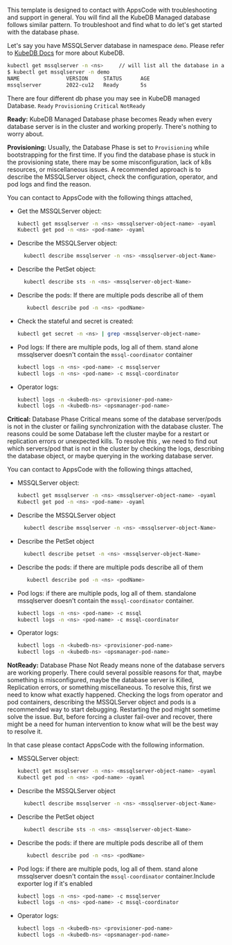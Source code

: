 This template is designed to contact with AppsCode with troubleshooting and support in general. You will find all the KubeDB Managed database follows similar pattern. To troubleshoot and find what to do let's get started with the database phase.

Let's say you have MSSQLServer database in namespace `demo`. Please refer to [KubeDB Docs](https://kubedb.com/docs/latest/guides/mssqlserver/) for more about KubeDB.
```bash
kubectl get mssqlserver -n <ns>     // will list all the database in a namesapce  
$ kubectl get mssqlserver -n demo
NAME               VERSION     STATUS      AGE
mssqlserver        2022-cu12   Ready       5s
```
There are four different db phase you may see in KubeDB managed Database.
``Ready`` ``Provisioning`` ``Critical`` ``NotReady``

**Ready:** KubeDB Managed Database phase becomes Ready when every database server is in the cluster and working properly. There's nothing to worry about.

**Provisioning:** Usually, the Database Phase is set to `Provisioning` while bootstrapping for the first time. If you find the database phase is stuck in the provisioning state,
there may be some misconfiguration, lack of k8s resources, or miscellaneous issues.
A recommended approach is to describe the MSSQLServer object, check the configuration, operator, and pod logs and find the reason.

You can contact to AppsCode with the following things attached,
- Get the MSSQLServer object:
    ```bash
    kubectl get mssqlserver -n <ns> <mssqlserver-object-name> -oyaml
    Kubectl get pod -n <ns> <pod-name> -oyaml 
    ```
- Describe the MSSQLServer object:
    ```bash
      kubectl describe mssqlserver -n <ns> <mssqlserver-object-Name> 
    ```
- Describe the PetSet object:
    ```bash
      kubectl describe sts -n <ns> <mssqlserver-object-Name>
    ```
- Describe the pods: If there are multiple pods describe all of them
    ```bash
       kubectl describe pod -n <ns> <podName> 
    ```
- Check the stateful and secret is created:
    ```bash
    kubectl get secret -n <ns> | grep <mssqlserver-object-name>
    ```
- Pod logs: If there are multiple pods, log all of them. stand alone mssqlserver doesn't contain the `mssql-coordinator` container
    ```bash
    kubectl logs -n <ns> <pod-name> -c mssqlserver
    kubectl logs -n <ns> <pod-name> -c mssql-coordinator  
    ```
- Operator logs:
    ```bash
    kubectl logs -n <kubedb-ns> <provisioner-pod-name>
    kubectl logs -n <kubedb-ns> <opsmanager-pod-name>
    ```

**Critical:** Database Phase Critical means some of the database server/pods is not in the cluster or failing synchronization with the database cluster.
The reasons could be some Database left the cluster maybe for a restart or replication errors or unexpected kills.
To resolve this , we need to  find out which servers/pod that is not in the cluster by checking the logs, describing the database object, or maybe querying in the working database server.

You can contact to AppsCode with the following things attached,

- MSSQLServer object:
    ```bash
    kubectl get mssqlserver -n <ns> <mssqlserver-object-name> -oyaml
    Kubectl get pod -n <ns> <pod-name> -oyaml 
    ```
- Describe the MSSQLServer object
    ```bash
      kubectl describe mssqlserver -n <ns> <mssqlserver-object-Name> 
    ```
- Describe the PetSet object
    ```bash
      kubectl describe petset -n <ns> <mssqlserver-object-Name>
    ```
- Describe the pods: if there are multiple pods describe all of them
    ```bash
       kubectl describe pod -n <ns> <podName> 
    ```
- Pod logs:  if there are multiple pods, log all of them. standalone mssqlserver doesn't contain the `mssql-coordinator` container.
    ```bash
    kubectl logs -n <ns> <pod-name> -c mssql
    kubectl logs -n <ns> <pod-name> -c mssql-coordinator  
    ```
- Operator logs:
    ```bash
    kubectl logs -n <kubedb-ns> <provisioner-pod-name>
    kubectl logs -n <kubedb-ns> <opsmanager-pod-name>
    ```

**NotReady:** Database Phase Not Ready means none of the database servers are working properly. There could several possible reasons for that, maybe something is misconfigured,
maybe the database server is Killed, Replication errors, or something miscellaneous.
To resolve this, first we need to know what exactly happened. Checking the logs from operator and pod containers, describing the MSSQLServer object and pods is a recommended way to start debugging. Restarting the pod might sometime solve the issue. But, before forcing a cluster fail-over and recover,
there might be a need for human intervention to know what will be the best way to resolve it.

In that case please contact AppsCode with the following information.

- MSSQLServer object:
    ```bash
    kubectl get mssqlserver -n <ns> <mssqlserver-object-name> -oyaml
    Kubectl get pod -n <ns> <pod-name> -oyaml 
    ```
- Describe the MSSQLServer object
    ```bash
      kubectl describe mssqlserver -n <ns> <mssqlserver-object-Name> 
    ```
- Describe the PetSet object
    ```bash
      kubectl describe sts -n <ns> <mssqlserver-object-Name>
    ```
- Describe the pods: if there are multiple pods describe all of them
    ```bash
       kubectl describe pod -n <ns> <podName> 
    ```
- Pod logs:  if there are multiple pods, log all of them. stand alone mssqlserver doesn't contain the `mssql-coordinator` container.Include exporter log if it's enabled
    ```bash
    kubectl logs -n <ns> <pod-name> -c mssqlserver
    kubectl logs -n <ns> <pod-name> -c mssql-coordinator
    ```
- Operator logs:
    ```bash
    kubectl logs -n <kubedb-ns> <provisioner-pod-name>
    kubectl logs -n <kubedb-ns> <opsmanager-pod-name>
    ```